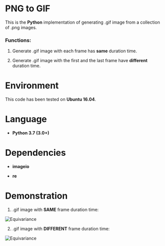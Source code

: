 # PNG to GIF

This is the **Python** implementation of generating .gif image from a collection of .png images.

### Functions:

1. Generate .gif image with each frame has **same** duration time.

2. Generate .gif image with the first and the last frame have **different** duration time.

# Environment

This code has been tested on **Ubuntu 16.04**.

# Language

* __Python 3.7 (3.0+)__

# Dependencies

* __imageio__

* __re__

# Demonstration

1. .gif image with **SAME** frame duration time:

![Equivariance](https://github.com/HeZhang1994/png-to-gif/blob/master/Img_Frames/imgGIF_SAME.gif)

2. .gif image with **DIFFERENT** frame duration time:

![Equivariance](https://github.com/HeZhang1994/png-to-gif/blob/master/Img_Frames/imgGIF_DIFF.gif)
